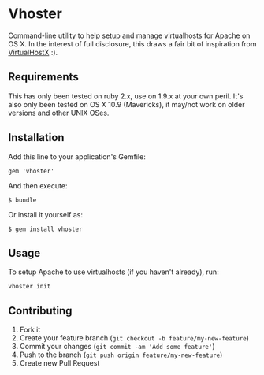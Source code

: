 # Vhoster

Command-line utility to help setup and manage virtualhosts for Apache on OS X. In the interest of full disclosure, this draws a fair bit of inspiration from [VirtualHostX](https://clickontyler.com/virtualhostx/) :).

## Requirements
This has only been tested on ruby 2.x, use on 1.9.x at your own peril. It's also only been tested on OS X 10.9 (Mavericks), it may/not work on older versions and other UNIX OSes.

## Installation

Add this line to your application's Gemfile:

    gem 'vhoster'

And then execute:

    $ bundle

Or install it yourself as:

    $ gem install vhoster

## Usage

To setup Apache to use virtualhosts (if you haven't already), run:

    vhoster init



## Contributing

1. Fork it
2. Create your feature branch (`git checkout -b feature/my-new-feature`)
3. Commit your changes (`git commit -am 'Add some feature'`)
4. Push to the branch (`git push origin feature/my-new-feature`)
5. Create new Pull Request
